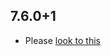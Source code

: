## 7.6.0+1

- Please [look to this](https://dooboolab.github.io/flutter_sound/book/CHANGELOG.html)

